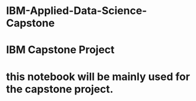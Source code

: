 # IBM-Applied-Data-Science-Capstone
# IBM Capstone Project
# this notebook will be mainly used for the capstone project.
